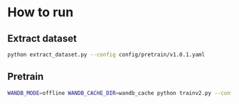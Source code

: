 # How to run

## Extract dataset

```bash
python extract_dataset.py --config config/pretrain/v1.0.1.yaml
```

## Pretrain

```bash
WANDB_MODE=offline WANDB_CACHE_DIR=wandb_cache python trainv2.py --config config/pretrain/v1.0.1-pr.yaml
```
